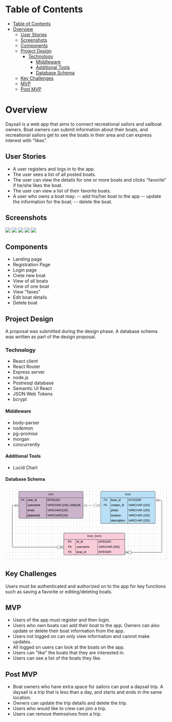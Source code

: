 Table of Contents
=================

   * [Table of Contents](#table-of-contents)
   * [Overview](#overview)
      * [User Stories](#user-stories)
      * [Screenshots](#screenshots)
      * [Components](#components)
      * [Project Design](#project-design)
         * [Technology](#technology)
            * [Middleware](#middleware)
            * [Additional Tools](#additional-tools)
            * [Database Schema](#database-schema)
      * [Key Challenges](#key-challenges)
      * [MVP](#mvp)
      * [Post MVP](#post-mvp)


# Overview
Daysail is a web app that aims to connect recreational sailors and sailboat owners.  Boat owners can submit information about their boats, and recreational sailors get to see the boats in their area and can express interest with "likes".

## User Stories

- A user registers and logs in to the app.
- The user sees a list of all posted boats.
- The user can view the details for one or more boats and clicks "favorite" if he/she likes the boat.
- The user can view a list of their favorite boats.
- A user who owns a boat may:
-- add his/her boat to the app
-- update the information for the boat;
-- delete the boat.

## Screenshots
![](./db_docs/LandingPage.png)
![](./Registration.png)
![](./db_docs/Logon.png)
![](./db_docs/MainPage-Not-Logged-on.png)
![](./db_docs/MainPage-Logged-on.png)


## Components

- Landing page
- Registration Page
- Login page
- Crete new boat
- View of all boats
- View of one boat
- View "faves"
- Edit boat details
- Delete boat

## Project Design
A proposal was submitted during the design phase. A database schema was written as part of the design proposal.

### Technology
- React client
- React Router
- Express server
- node.js
- Postresql database
- Semantic UI React
- JSON Web Tokens
- bcrypt

#### Middleware
- body-parser
- nodemon
- pg-promise
- morgan
- concurrently

#### Additional Tools
- Lucid Chart

#### Database Schema
![](./doc_imgs/Daysail_DB_ERD.png)

## Key Challenges
Users must be authenticated and authorized on to the app for key functions such as saving a favorite or editing/deleting boats.

## MVP
- Users of the app must register and then login.
- Users who own boats can add their boat to the app. Owners can also update or delete their boat information from the app.
- Users not logged on can only view information and cannot make updates.
- All logged on users can look at the boats on the app.
- Users can "like" the boats that they are interested in.
- Users can see a list of the boats they like.

## Post MVP
- Boat owners who have extra space for sailors can post a daysail trip. A daysail is a trip that is less than a day, and starts and ends in the same location.
- Owners can update the trip details and delete the trip.
- Users who would like to crew can join a trip.
- Users can remove themselves from a trip.
